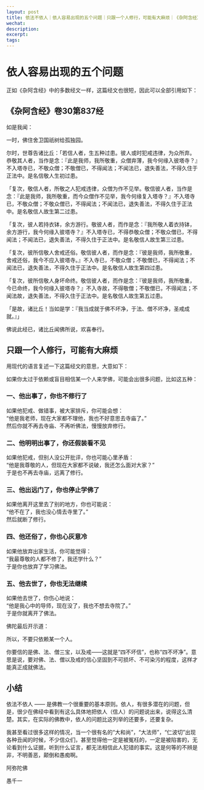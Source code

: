 ```yaml
---
layout: post
title: 依法不依人｜依人容易出现的五个问题｜只跟一个人修行，可能有大麻烦｜《杂阿含经》卷30第837经
wechat: 
description: 
excerpt: 
tags:
---
```


# 依人容易出现的五个问题

正如《杂阿含经》中的多数经文一样，这篇经文也很短，因此可以全部引用如下：

## 《杂阿含经》卷30第837经

如是我闻：

一时，佛住舍卫国祇树给孤独园。  
  
尔时，世尊告诸比丘：「若信人者，生五种过患。彼人或时犯戒违律，为众所弃。恭敬其人者，当作是念：『此是我师，我所敬重，众僧弃薄，我今何缘入彼塔寺？』不入塔寺已，不敬众僧；不敬僧已，不得闻法；不闻法已，退失善法，不得久住于正法中。是名信敬人生初过患。  
  
「复次，敬信人者，所敬之人犯戒违律，众僧为作不见举。敬信彼人者，当作是念：『此是我师，我所敬重，而今众僧作不见举，我今何缘复入塔寺？』不入塔寺已，不敬众僧；不敬众僧已，不得闻法；不闻法已，退失善法，不得久住于正法中。是名敬信人故生第二过患。  
  
「复次，彼人若持衣钵，余方游行。敬彼人者，而作是念：『我所敬人着衣持钵，余方游行，我今何缘入彼塔寺？』不入塔寺已，不得恭敬众僧；不敬众僧已，不得闻法；不闻法已，退失善法，不得久住于正法中。是名敬信人故生第三过患。  
  
「复次，彼所信敬人舍戒还俗。敬信彼人者，而作是念：『彼是我师，我所敬重，舍戒还俗，我今不应入彼塔寺。』不入寺已，不敬众僧；不敬僧已，不得闻法；不闻法已，退失善法，不得久住于正法中。是名敬信人故生第四过患。  
  
「复次，彼所信敬人身坏命终。敬信彼人者，而作是念：『彼是我师，我所敬重，今已命终，我今何缘入彼塔寺？』不入寺故，不得敬僧；不敬僧已，不得闻法；不闻法故，退失善法，不得久住于正法中。是名敬信人故生第五过患。  
  
「是故，诸比丘！当如是学：『我当成就于佛不坏净，于法、僧不坏净，圣戒成就。』」  
  
佛说此经已，诸比丘闻佛所说，欢喜奉行。

## 只跟一个人修行，可能有大麻烦

用现代的语言复述一下这篇经文的意思，大意如下：

如果你太过于依赖或盲目相信某一个人来学佛，可能会出很多问题，比如这五种：

### 一、他出事了，你也不修行了

如果他犯戒、做错事，被大家排斥，你可能会想：  
“他是我老师，现在大家都不理他，我也不好意思去寺庙了。”  
然后你就不再去寺庙、不再听佛法，慢慢放弃修行。

### 二、他明明出事了，你还假装看不见

如果他犯戒，但别人没公开批评，你也可能心里矛盾：  
“他是我尊敬的人，但现在大家都不说破，我还怎么面对大家？”  
于是也不再去寺庙，远离了修行。

### 三、他出远门了，你也停止学佛了

如果他离开这里去了别的地方，你也可能说：  
“他不在了，我也没心情去寺里了。”  
然后就断了修行。

### 四、他还俗了，你也心灰意冷

如果他放弃出家生活，你可能觉得：  
“我最尊敬的人都不修了，我还学什么？”  
于是你也放弃了学习佛法。

### 五、他去世了，你也无法继续

如果他去世了，你伤心地说：  
“他是我心中的导师，现在没了，我也不想去寺院了。”  
于是你就离开了佛法。

佛陀最后开示道：

所以，不要只依赖某一个人。

你要信的是佛、法、僧三宝，以及戒——这就是“四不坏信”，也称“四不坏净”。意思是说，要对佛、法、僧以及戒的信心坚固到不可损坏、不可染污的程度，这样才能真正成就佛法。

## 小结

依法不依人 —— 是佛教一个很重要的基本原则。依人，有很多潜在的问题，但是，很少在佛经中看到有这么具体地把依人（信人）的问题说出来，说得这么清楚。其实，在实际的佛教中，依人的问题比这列举的还要多，还要复杂。

我甚至看过很多这样的情况，当一个很有名的“大和尚”，“大法师”，“仁波切”出现各种丑闻的时候，不少信众们，甚至觉得他一定是被冤枉的，一定是被陷害的，无论看到什么证据，听到什么证言，都无法相信此人犯错的事实。这是何等的不辨是非，不明善恶，颠倒和愚痴啊。

阿弥陀佛

愚千一

